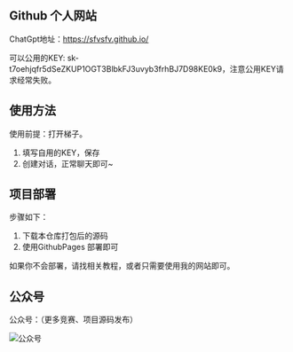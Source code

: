 ## Github 个人网站

ChatGpt地址：https://sfvsfv.github.io/

可以公用的KEY:   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，注意公用KEY请求经常失败。
## 使用方法
使用前提：打开梯子。
1. 填写自用的KEY，保存
2. 创建对话，正常聊天即可~

## 项目部署
步骤如下：
1. 下载本仓库打包后的源码
2. 使用GithubPages 部署即可

如果你不会部署，请找相关教程，或者只需要使用我的网站即可。
## 公众号
公众号：（更多竞赛、项目源码发布）

![公众号](https://user-images.githubusercontent.com/62045791/224259546-d0bec9c4-12da-461e-aa1b-2336bb000ac9.jpg)
